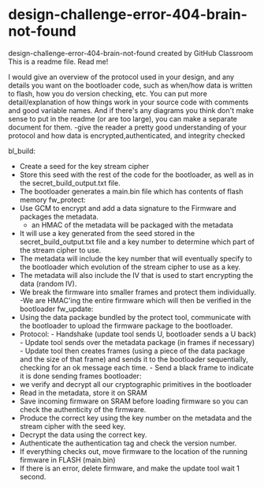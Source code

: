 # design-challenge-error-404-brain-not-found
design-challenge-error-404-brain-not-found created by GitHub Classroom
This is a readme file. Read me!


I would give an overview of the protocol used in your design, and any details you want on the bootloader code, such as when/how data is written to flash, how you do version checking, etc.
You can put more detail/explanation of how things work in your source code with comments and good variable names. And if there's any diagrams you think don't make sense to put in the readme (or are too large), you can make a separate document for them.
-give the reader a pretty good understanding of your protocol and how data is encrypted,authenticated, and integrity checked


bl_build: 
  - Create a seed for the key stream cipher
  - Store this seed with the rest of the code for the bootloader, as well as in the secret_build_output.txt file. 
  - The bootloader generates a main.bin file which has contents of flash memory
fw_protect:
  - Use GCM to encrypt and add a data signature to the Firmware and packages the metadata. 
    - an HMAC of the metadata will be packaged with the metadata
  - It will use a key generated from the seed stored in the secret_build_output.txt file and a key number to determine which part of the stream cipher to use. 
  - The metadata will include the key number that will eventually specify to the bootloader which evolution of the stream cipher to use as a key. 
  - The metadata will also include the IV that is used to start encrypting the data (random IV).
  - We break the firmware into smaller frames and protect them individually.
    -We are HMAC'ing the entire firmware which will then be verified in the bootloader
fw_update:
  - Using the data package bundled by the protect tool, communicate with the bootloader to upload the firmware package to the bootloader. 
   - Protocol:
    - Handshake (update tool sends U, bootloader sends a U back)
    - Update tool sends over the metadata package (in frames if necessary)
    - Update tool then creates frames (using a piece of the data package and the size of that frame) and sends it to the bootloader sequentially, checking for an ok message each time. 
    - Send a black frame to indicate it is done sending frames
bootloader:
  - we verify and decrypt all our cryptographic primitives in the bootloader
  - Read in the metadata, store it on SRAM 
  - Save incoming firmware on SRAM before loading firmware so you can check the authenticity of the firmware. 
  - Produce the correct key using the key number on the metadata and the stream cipher with the seed key. 
  - Decrypt the data using the correct key.
  - Authenticate the authentication tag and check the version number.
  - If everything checks out, move firmware to the location of the running firmware in FLASH (main.bin)
  - If there is an error, delete firmware, and make the update tool wait 1 second.
